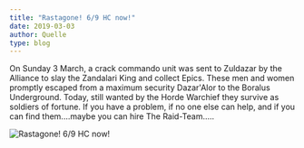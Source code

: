 ```yaml
---
title: "Rastagone! 6/9 HC now!"
date: 2019-03-03
author: Quelle
type: blog
---
```


On Sunday 3 March, a crack commando unit was sent to Zuldazar by the Alliance to slay the Zandalari King and collect Epics. These men and women promptly escaped from a maximum security Dazar'Alor to the Boralus Underground. Today, still wanted by the Horde Warchief they survive as soldiers of fortune. If you have a problem, if no one else can help, and if you can find them....maybe you can hire The Raid-Team.....

![Rastagone! 6/9 HC now!](/posts/2019-03-03/WoWScrnShot_030319_212418.jpg)
<!--more-->

